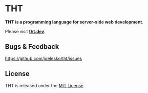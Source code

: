 # THT

**THT is a programming language for server-side web development.**

Please visit **[tht.dev](https://tht.dev)**.


## Bugs & Feedback

https://github.com/joelesko/tht/issues


## License

THT is released under the [MIT License](https://opensource.org/licenses/MIT).

